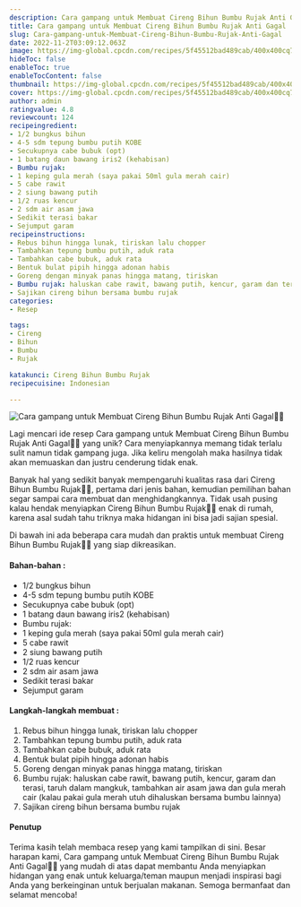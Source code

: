 ```yaml
---
description: Cara gampang untuk Membuat Cireng Bihun Bumbu Rujak Anti Gagal"
title: Cara gampang untuk Membuat Cireng Bihun Bumbu Rujak Anti Gagal
slug: Cara-gampang-untuk-Membuat-Cireng-Bihun-Bumbu-Rujak-Anti-Gagal
date: 2022-11-2T03:09:12.063Z
image: https://img-global.cpcdn.com/recipes/5f45512bad489cab/400x400cq70/photo.jpg
hideToc: false
enableToc: true
enableTocContent: false
thumbnail: https://img-global.cpcdn.com/recipes/5f45512bad489cab/400x400cq70/photo.jpg
cover: https://img-global.cpcdn.com/recipes/5f45512bad489cab/400x400cq70/photo.jpg
author: admin
ratingvalue: 4.8
reviewcount: 124
recipeingredient:
- 1/2 bungkus bihun
- 4-5 sdm tepung bumbu putih KOBE
- Secukupnya cabe bubuk (opt)
- 1 batang daun bawang iris2 (kehabisan)
- Bumbu rujak:
- 1 keping gula merah (saya pakai 50ml gula merah cair)
- 5 cabe rawit
- 2 siung bawang putih
- 1/2 ruas kencur
- 2 sdm air asam jawa
- Sedikit terasi bakar
- Sejumput garam
recipeinstructions:
- Rebus bihun hingga lunak, tiriskan lalu chopper
- Tambahkan tepung bumbu putih, aduk rata
- Tambahkan cabe bubuk, aduk rata
- Bentuk bulat pipih hingga adonan habis
- Goreng dengan minyak panas hingga matang, tiriskan
- Bumbu rujak: haluskan cabe rawit, bawang putih, kencur, garam dan terasi, taruh dalam mangkuk, tambahkan air asam jawa dan gula merah cair (kalau pakai gula merah utuh dihaluskan bersama bumbu lainnya)
- Sajikan cireng bihun bersama bumbu rujak
categories:
- Resep

tags:
- Cireng
- Bihun
- Bumbu
- Rujak

katakunci: Cireng Bihun Bumbu Rujak
recipecuisine: Indonesian

---
```


![Cara gampang untuk Membuat Cireng Bihun Bumbu Rujak Anti Gagal👩‍🍳](https://img-global.cpcdn.com/recipes/5f45512bad489cab/400x400cq70/photo.jpg)

Lagi mencari ide resep Cara gampang untuk Membuat Cireng Bihun Bumbu Rujak Anti Gagal👩‍🍳 yang unik? Cara menyiapkannya memang tidak terlalu sulit namun tidak gampang juga. Jika keliru mengolah maka hasilnya tidak akan memuaskan dan justru cenderung tidak enak.

Banyak hal yang sedikit banyak mempengaruhi kualitas rasa dari Cireng Bihun Bumbu Rujak👩‍🍳, pertama dari jenis bahan, kemudian pemilihan bahan segar sampai cara membuat dan menghidangkannya. Tidak usah pusing kalau hendak menyiapkan Cireng Bihun Bumbu Rujak👩‍🍳 enak di rumah, karena asal sudah tahu triknya maka hidangan ini bisa jadi sajian spesial.

Di bawah ini ada beberapa cara mudah dan praktis untuk membuat Cireng Bihun Bumbu Rujak👩‍🍳 yang siap dikreasikan.

<!--inarticleads1-->

#### Bahan-bahan :

- 1/2 bungkus bihun
- 4-5 sdm tepung bumbu putih KOBE
- Secukupnya cabe bubuk (opt)
- 1 batang daun bawang iris2 (kehabisan)
- Bumbu rujak:
- 1 keping gula merah (saya pakai 50ml gula merah cair)
- 5 cabe rawit
- 2 siung bawang putih
- 1/2 ruas kencur
- 2 sdm air asam jawa
- Sedikit terasi bakar
- Sejumput garam

<!--inarticleads2-->

#### Langkah-langkah membuat :

1. Rebus bihun hingga lunak, tiriskan lalu chopper
1. Tambahkan tepung bumbu putih, aduk rata
1. Tambahkan cabe bubuk, aduk rata
1. Bentuk bulat pipih hingga adonan habis
1. Goreng dengan minyak panas hingga matang, tiriskan
1. Bumbu rujak: haluskan cabe rawit, bawang putih, kencur, garam dan terasi, taruh dalam mangkuk, tambahkan air asam jawa dan gula merah cair (kalau pakai gula merah utuh dihaluskan bersama bumbu lainnya)
1. Sajikan cireng bihun bersama bumbu rujak

#### Penutup

Terima kasih telah membaca resep yang kami tampilkan di sini. Besar harapan kami, Cara gampang untuk Membuat Cireng Bihun Bumbu Rujak Anti Gagal👩‍🍳 yang mudah di atas dapat membantu Anda menyiapkan hidangan yang enak untuk keluarga/teman maupun menjadi inspirasi bagi Anda yang berkeinginan untuk berjualan makanan. Semoga bermanfaat dan selamat mencoba!